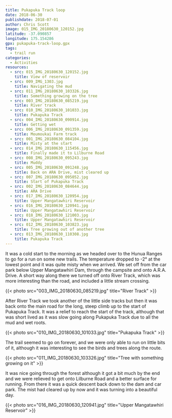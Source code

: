 ```yaml
---
title: Pukapuka Track loop
date: 2018-06-30
publishdate: 2018-07-01
author: Chris Scott
image: 015_IMG_20180630_120152.jpg
latitude: -37.090857
longitude: 175.154286
gpx: pukapuka-track-loop.gpx
tags:
  - trail run
categories:
  - Activities
resources:
  - src: 015_IMG_20180630_120152.jpg
    title: View of reservoir
  - src: 009_IMG_1303.jpg
    title: Navigating the mud
  - src: 011_IMG_20180630_103326.jpg
    title: Something growing on the tree
  - src: 003_IMG_20180630_085219.jpg
    title: River track
  - src: 010_IMG_20180630_101033.jpg
    title: Pukapuka Track
  - src: 004_IMG_20180630_090914.jpg
    title: Getting wet
  - src: 006_IMG_20180630_091359.jpg
    title: Moumoukai Farm track
  - src: 001_IMG_20180630_084104.jpg
    title: Misty at the start
  - src: 014_IMG_20180630_115456.jpg
    title: Finally made it to Lilburne Road
  - src: 008_IMG_20180630_095243.jpg
    title: Muddy
  - src: 005_IMG_20180630_091248.jpg
    title: Back on ARA Drive, mist cleared up
  - src: 007_IMG_20180630_095052.jpg
    title: Start of Pukapuka Track
  - src: 002_IMG_20180630_084644.jpg
    title: ARA Drive
  - src: 017_IMG_20180630_120954.jpg
    title: Upper Mangatawhiri Reservoir
  - src: 016_IMG_20180630_120941.jpg
    title: Upper Mangatawhiri Reservoir
  - src: 018_IMG_20180630_121003.jpg
    title: Upper Mangatawhiri Reservoir
  - src: 012_IMG_20180630_103823.jpg
    title: Tree growing out of another tree
  - src: 013_IMG_20180630_110308.jpg
    title: Pukapuka Track
---
```


It was a cold start to the morning as we headed over to the Hunua Ranges to go for a run on some new trails.
The temperature dropped to -2° at the lowest point and it was quite misty when we arrived.
We set off from the car park below Upper Mangatawhiri Dam, through the campsite and onto A.R.A. Drive.
A short way along there we turned off onto River Track, which was more interesting than the road, and included a little stream crossing.

{{< photo src="003_IMG_20180630_085219.jpg" title="River Track" >}}

After River Track we took another of the little side tracks but then it was back onto the main road for the long, steep climb up to the start of Pukapuka Track.
It was a relief to reach the start of the track, although that was short lived as it was slow going along Pukapuka Track due to all the mud and wet roots.

{{< photo src="010_IMG_20180630_101033.jpg" title="Pukapuka Track" >}}

The trail seemed to go on forever, and we were only able to run on little bits of it, although it was interesting to see the birds and trees along the route.

{{< photo src="011_IMG_20180630_103326.jpg" title="Tree with something growing on it" >}}

It was nice going through the forest although it got a bit much by the end and we were relieved to get onto Lilburne Road and a better surface for running.
From there it was a quick descent back down to the dam and car park.
The mist had cleared up by now and it was turning into a beautiful day.

{{< photo src="016_IMG_20180630_120941.jpg" title="Upper Mangatawhiri Reservoir" >}}